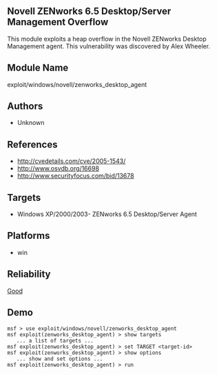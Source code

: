 ## Novell ZENworks 6.5 Desktop/Server Management Overflow

This module exploits a heap overflow in the Novell ZENworks 
Desktop Management agent. This vulnerability was discovered 
by Alex Wheeler.


## Module Name
exploit/windows/novell/zenworks_desktop_agent

## Authors
* Unknown


## References
* http://cvedetails.com/cve/2005-1543/
* http://www.osvdb.org/16698
* http://www.securityfocus.com/bid/13678



## Targets
* Windows XP/2000/2003- ZENworks 6.5 Desktop/Server Agent


## Platforms
* win

## Reliability
[Good](https://github.com/rapid7/metasploit-framework/wiki/Exploit-Ranking)

## Demo

```
msf > use exploit/windows/novell/zenworks_desktop_agent
msf exploit(zenworks_desktop_agent) > show targets
   ... a list of targets ...
msf exploit(zenworks_desktop_agent) > set TARGET <target-id>
msf exploit(zenworks_desktop_agent) > show options
   ... show and set options ...
msf exploit(zenworks_desktop_agent) > run
```
    
    